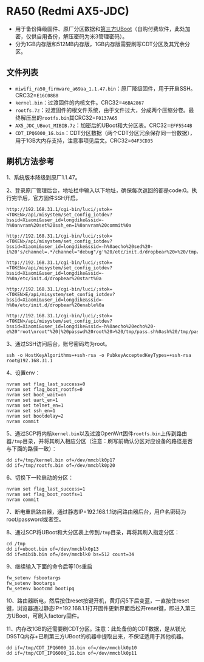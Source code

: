 # RA50 (Redmi AX5-JDC)

- 用于备份降级固件、原厂分区数据和[第三方UBoot](https://mbd.pub/o/bread/mbd-YpqUlJhy)（自购付费软件，此处加密，仅供自用备份，解压密码为米3管理密码）。
- 分为1GB内存版和512MB内存版，1GB内存版需要刷写CDT分区及其冗余分区。

## 文件列表

- `miwifi_ra50_firmware_a69aa_1.1.47.bin`：原厂降级固件，用于开启SSH。CRC32=`E16C08B8`
- `kernel.bin`：过渡固件的内核文件。CRC32=`46BA2867`
- `rootfs.7z`：过渡固件的根文件系统，由于文件过大，分成两个压缩分卷。最终解压出的`rootfs.bin`其CRC32=`F0137A65`
- `AX5_JDC_UBoot_MIBIB.7z`：加密后的UBoot和大分区表。CRC32=`EFF5544B`
- `CDT_IPQ6000_1G.bin`：CDT分区数据（两个CDT分区冗余保存同一份数据），用于1GB大内存支持，注意事项见后文。CRC32=`04F3CD35`

## 刷机方法参考

1、系统版本降级到原厂1.1.47。

2、登录原厂管理后台，地址栏中输入以下地址，确保每次返回的都是code:0。执行完毕后，官方固件SSH开启。

```
http://192.168.31.1/cgi-bin/luci/;stok=<TOKEN>/api/misystem/set_config_iotdev?bssid=Xiaomi&user_id=longdike&ssid=-h%0anvram%20set%20ssh_en=1%0anvram%20commit%0a

http://192.168.31.1/cgi-bin/luci/;stok=<TOKEN>/api/misystem/set_config_iotdev?bssid=Xiaomi&user_id=longdike&ssid=-h%0aecho%20sed%20-i%20's/channel=.*/channel="debug"/g'%20/etc/init.d/dropbear%20>%20/tmp/r.sh%0ash%20/tmp/r.sh%0arm%20/tmp/r.sh%0a

http://192.168.31.1/cgi-bin/luci/;stok=<TOKEN>/api/misystem/set_config_iotdev?bssid=Xiaomi&user_id=longdike&ssid=-h%0a/etc/init.d/dropbear%20start%0a

http://192.168.31.1/cgi-bin/luci/;stok=<TOKEN>E/api/misystem/set_config_iotdev?bssid=Xiaomi&user_id=longdike&ssid=-h%0a/etc/init.d/dropbear%20enable%0a

http://192.168.31.1/cgi-bin/luci/;stok=<TOKEN>/api/misystem/set_config_iotdev?bssid=Xiaomi&user_id=longdike&ssid=-h%0aecho%20echo%20-e%20"root\nroot"%20|%20passwd%20root%20>%20/tmp/pass.sh%0ash%20/tmp/pass.sh%0arm%20/tmp/pass.sh%0a
```

3、通过SSH访问后台，账号密码均为root。

```
ssh -o HostKeyAlgorithms=+ssh-rsa -o PubkeyAcceptedKeyTypes=+ssh-rsa root@192.168.31.1
```

4、设置env：

```
nvram set flag_last_success=0
nvram set flag_boot_rootfs=0
nvram set boot_wait=on
nvram set uart_en=1
nvram set telnet_en=1
nvram set ssh_en=1
nvram set bootdelay=2
nvram commit
```

5、通过SCP将内核`kernel.bin`以及过渡OpenWrt固件`rootfs.bin`上传到路由器`/tmp`目录，并将其刷入相应分区（注意：刷写前确认分区对应设备的路径是否与下面的路径一致）：

```
dd if=/tmp/kernel.bin of=/dev/mmcblk0p17
dd if=/tmp/rootfs.bin of=/dev/mmcblk0p20
```

6、切换下一轮启动的分区：

```
nvram set flag_last_success=1
nvram set flag_boot_rootfs=1
nvram commit
```

7、断电重启路由器，通过静态IP=192.168.1.1访问路由器后台，用户名密码为root/password或者空。

8、通过SCP将UBoot和大分区表上传到`/tmp`目录，再将其刷入指定分区：

```
cd /tmp
dd if=uboot.bin of=/dev/mmcblk0p13
dd if=mibib.bin of=/dev/mmcblk0 bs=512 count=34
```

9、继续输入下面的命令后等10s重启

```
fw_setenv fsbootargs
fw_setenv bootargs
fw_setenv bootcmd bootipq
```

10、路由器断电，然后按住reset按键开机，黄灯闪5下后变蓝，一直按住reset键，浏览器通过静态IP=192.168.1.1打开固件更新界面后松开reset键，即进入第三方UBoot，可刷入factory固件。

11、内存改1GB的还需要刷CDT分区。注意：此处备份的CDT数据，是从镁光D9STQ内存+已刷第三方UBoot的机器中提取出来，不保证适用于其他机器。

```
dd if=/tmp/CDT_IPQ6000_1G.bin of=/dev/mmcblk0p10
dd if=/tmp/CDT_IPQ6000_1G.bin of=/dev/mmcblk0p11
```
